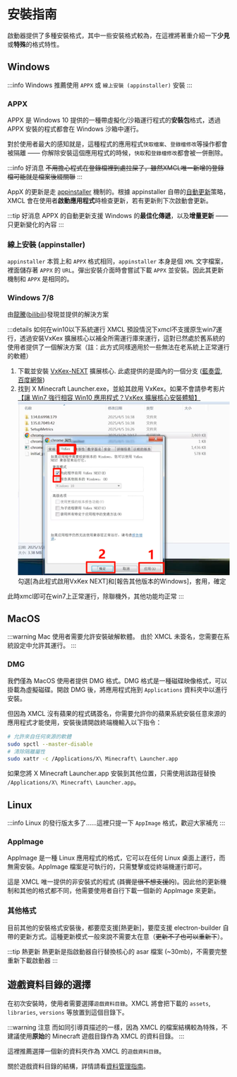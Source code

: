 # 安裝指南

啟動器提供了多種安裝格式，其中一些安裝格式較為，在這裡將著重介紹一下**少見**或**特殊**的格式特性。

## Windows

:::info
Windows 推薦使用 `APPX` 或 `線上安裝 (appinstaller)` 安裝
:::

### APPX

APPX 是 Windows 10 提供的一種帶虛擬化/沙箱運行程式的**安裝包**格式，透過 APPX 安裝的程式都會在 Windows 沙箱中運行。

對於使用者最大的感知就是，這種程式的應用程式`快取檔案`、`登錄檔修改`等操作都會被隔離 —— 你解除安裝這個應用程式的時候，`快取`和`登錄檔修改`都會被一併刪除。

:::info 好消息
~~不用擔心程式在登錄檔裡到處拉屎了，雖然XMCL唯一新增的登錄檔可能就是檔案後綴關聯~~
:::

AppX 的更新是走 [appinstaller](https://learn.microsoft.com/en-us/windows/msix/app-installer/auto-update-and-repair--overview#app-installer-file) 機制的。根據 appinstaller 自帶的[自動更新](https://learn.microsoft.com/en-us/windows/msix/app-installer/auto-update-and-repair--overview#automatic-updates)策略，XMCL 會在使用者**啟動應用程式**時檢查更新，若有更新則下次啟動會更新。

:::tip 好消息
APPX 的自動更新支援 Windows 的**最佳化傳遞**，以及**增量更新** —— 只更新變化的內容
:::

### 線上安裝 (appinstaller)

`appinstaller` 本質上和 `APPX` 格式相同，`appinstaller` 本身是個 `XML` 文字檔案，裡面儲存著 `APPX` 的 `URL`。彈出安裝介面時會嘗試下載 `APPX` 並安裝。因此其更新機制和 `APPX` 是相同的。

### Windows 7/8

由[龍騰](https://github.com/longteng-H)([bilibili](https://space.bilibili.com/1030667057))發現並提供的解決方案

:::details 如何在win10以下系統運行 XMCL
預設情況下xmcl不支援原生win7運行，透過安裝VxKex 擴展核心以補全所需運行庫來運行，這對已然處於舊系統的使用者提供了一個解決方案（註：此方式同樣適用於一些無法在老系統上正常運行的軟體）

1. 下載並安裝 [VxKex-NEXT](https://github.com/YuZhouRen86/VxKex-NEXT) 擴展核心. 此處提供的是國內的一個分支 ([藍奏雲](https://geekerz.lanzoue.com/b0ra5olfi), [百度網盤](https://pan.baidu.com/s/1w0JUk4JpoKiZQVi2LMoqwA?pwd=0000))
2. 找到 X Minecraft Launcher.exe，並給其啟用 VxKex。如果不會請參考影片
[【讓 Win7 強行相容 Win10 應用程式？VxKex 擴展核心安裝體驗】]( https://www.bilibili.com/video/BV1SedHYsE6b/?share_source=copy_web&vd_source=bcfefb5f9c9518f3326b2f5096fea0fc)
![](https://raw.githubusercontent.com/longteng-H/longteng_H/refs/heads/main/PixPin_2025-05-17_00-22-13.png)
勾選[為此程式啟用VxKex NEXT]和[報告其他版本的Windows]，套用，確定

此時xmcl即可在win7上正常運行，除聯機外，其他功能均正常
:::

## MacOS

:::warning
Mac 使用者需要允許安裝破解軟體。
由於 XMCL 未簽名，您需要在系統設定中允許其運行。
:::

### DMG

我們僅為 MacOS 使用者提供 DMG 格式。DMG 格式是一種磁碟映像格式，可以掛載為虛擬磁碟。開啟 DMG 後，將應用程式拖到 `Applications` 資料夾中以進行安裝。

但因為 XMCL 沒有蘋果的程式碼簽名，你需要允許你的蘋果系統安裝任意來源的應用程式才能使用，安裝後請開啟終端機輸入以下指令：

```sh
# 允許來自任何來源的軟體
sudo spctl --master-disable
# 清除隔離屬性
sudo xattr -c /Applications/X\ Minecraft\ Launcher.app
```

如果您將 X Minecraft Launcher.app 安裝到其他位置，只需使用該路徑替換 `/Applications/X\ Minecraft\ Launcher.app`。

## Linux

:::info
Linux 的發行版太多了……這裡只提一下 `AppImage` 格式，歡迎大家補充
:::

### AppImage

AppImage 是一種 Linux 應用程式的格式，它可以在任何 Linux 桌面上運行，而無需安裝。AppImage 檔案是可執行的，只需雙擊或從終端機運行即可。

這是 XMCL 唯一提供的非安裝式的程式 (~~其實是很不想支援的~~)。因此他的更新機制和其他的格式都不同，他需要使用者自行下載一個新的 AppImage 來更新。

### 其他格式

目前其他的安裝格式安裝後，都要麼支援[熱更新]，要麼支援 electron-builder 自帶的更新方式。這種更新模式一般來說不需要太在意（~~更新不了也可以重新下~~）。

:::tip 熱更新
熱更新是指啟動器自行替換核心的 asar 檔案 (~30mb)，不需要完整重新下載啟動器
:::

## 遊戲資料目錄的選擇

在初次安裝時，使用者需要選擇`遊戲資料目錄`。XMCL 將會把下載的 `assets`, `libraries`, `versions` 等放置到這個目錄下。

:::warning 注意
而如同引導頁描述的一樣，因為 XMCL 的檔案結構較為特殊，不建議使用**原始**的 Minecraft 遊戲目錄作為 XMCL 的資料目錄。
:::

這裡推薦選擇一個新的資料夾作為 XMCL 的`遊戲資料目錄`。

關於遊戲資料目錄的結構，詳情請看[資料管理指南](/zh-TW/guide/manage.md#minecraft-相關資料)。